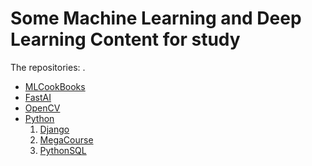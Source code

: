 # Some Machine Learning and Deep Learning Content for study

The repositories: .


- [MLCookBooks](https://github.com/lashleykeith/MachineLearning/tree/main/mlcookbooks)
- [FastAI](https://github.com/lashleykeith/MachineLearning/tree/main/FastAI_course22)
- [OpenCV](https://github.com/lashleykeith/MachineLearning/tree/main/Master_OpenCV)
- [Python](https://github.com/lashleykeith/MachineLearning/tree/main/Python)
   1. [Django](https://github.com/lashleykeith/MachineLearning/tree/main/Python/django2)
   2. [MegaCourse](https://github.com/lashleykeith/MachineLearning/tree/main/Python/megacourse)
   3. [PythonSQL](https://github.com/lashleykeith/MachineLearning/tree/main/Python/pythonPostgresql/1str()) 
